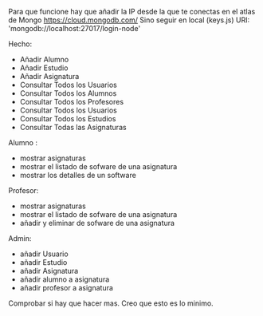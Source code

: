 Para que funcione hay que añadir la IP desde la que te conectas en el atlas de Mongo https://cloud.mongodb.com/
Sino seguir en local (keys.js) URI: 'mongodb://localhost:27017/login-node'


Hecho:

- Añadir Alumno
- Añadir Estudio
- Añadir Asignatura
- Consultar Todos los Usuarios
- Consultar Todos los Alumnos
- Consultar Todos los Profesores
- Consultar Todos los Usuarios
- Consultar Todos los Estudios
- Consultar Todas las Asignaturas

Alumno :
- mostrar asignaturas
- mostrar el listado de sofware de una asignatura
- mostrar los detalles de un software

Profesor:
- mostrar asignaturas
- mostrar el listado de sofware de una asignatura
- añadir y eliminar de sofware de una asignatura

Admin:
- añadir Usuario
- añadir Estudio
- añadir Asignatura
- añadir alumno a asignatura
- añadir profesor a asignatura

Comprobar si hay que hacer mas. Creo que esto es lo minimo.
